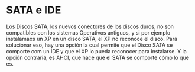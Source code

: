 # SATA e IDE


Los Discos SATA, los nuevos conectores de los discos duros, no son 
compatibles con los sistemas Operativos antiguos, y si por ejemplo 
instalamaos un XP en un disco SATA, el XP no reconoce el disco. Para 
solucionar eso, hay una opción la cual permite que el Disco SATA se 
comporte com un IDE y que el XP lo pueda reconocer para instalarse. Y 
la opción contraria, es AHCI, que hace que el SATA se comporte cómo lo 
que es.
